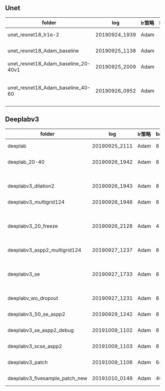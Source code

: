 ## Unet

|folder| log | lr策略 | batch_size | lr | model | train_score | val_score | submission(test_score) |
| --- | --- | --- | --- | --- | --- | --- | --- | --- |
| unet_resnet18_lr1e-2 | 20190924_1939 | Adam | 16 | 5e-4 | best | 0.9213 | 0.9168 | 0.88101(best+30) | 
|  |
| unet_resnet18_Adam_baseline | 20190925_1138 | Adam | 16 | 5e-4 | best(18) | 0.9539 | 0.9405 | 0.88945(best+20-40v1 best) | 
|  |
| unet_resnet18_Adam_baseline_20-40v1  | 20190925_2009 | Adam | 16 | 5e-4 | best(6) | 0.9640 | 0.9413 |   
|   |  |  |  |  | 20 | 0.97117 | 0.9410 |  |
|  |
| unet_resnet18_Adam_baseline_40-60  | 20190926_0952 | Adam | 16 | 5e-4 | best(1) |  | 0.9413 |  | 
|   |  |  |  |  | 20 | 0.97645 | 0.9411 |  |  

## Deeplabv3

|folder| log | lr策略 | batch_size | lr | model | grid(stage4) | aspp_dilation | replace | freeze | train_score | val_score | submission(test_score) |
| --- | --- | --- | --- | --- | --- | --- | --- | --- | --- | --- | --- | --- |
| deeplab | 20190925_2111 | Adam | 8 | 5e-4 | best(20) | 1,2,2 | 6 | 0,0,1 | F | 0.95229 | 0.9409 | 0.88937 | d
|  |
| deeplab_20-40 | 20190926_1942 | Adam | 8 | 5e-4 | best(10) |1,2,2 | 6 | 0,0,1 | F | | 0.9382 | | 
|  |  |  |  |  | 20 |1,2,2 | 6 | 0,0,1 | F | | 0.94335 | 0.89448 | d
|  |
| deeplabv3_dilation2 | 20190926_1943 | Adam | 8 | 5e-4 | best(20) | 1,2,2 | 2 | 0,0,1 | F | | 0.94307 | 0.89299 | d
|  |
| deeplabv3_multigrid124 | 20190926_1948 | Adam | 8 | 5e-4 | best(15) | 1,2,4 | 6 | 0,0,1 | F | | 0.93877 ||
|  |  |  |  |  | 20 |  |  |  |  | | 0.94124 ||
|  |
| deeplabv3_20_freeze | 20190926_2128 | Adam | 4 | 1e-4 | best(8) | 1,2,2 | 6 | 0,1,1 | T || 0.94177 ||
|  |  |  |  |  | 20 | |  |  |  || 0.94436 | 0.88470 |
|  |
| deeplabv3_aspp2_multigrid124 | 20190927_1237 | Adam | 8 | 5e-4 | loss_best(13) | 1,2,4 | 2 | 0,0,1 | F || 0.93956 ||
|  |  |  |  |  | latest | |  |  |  || 0.94174 ||
|  |
| deeplabv3_se | 20190927_1733 | Adam | 8 | 5e-4 | loss_best(17) | 1,2,2 | 6 | 0,0,1 | F || 0.93314 ||
|  |  |  |  |  | latest | |  |  |  || 0.93284 ||
|  |
| deeplabv_wo_dropout | 20190927_1231 | Adam | 8 | 5e-4 | loss_best(20) | 1,2,2 | 6 | 0,0,1 | F || 0.93895 ||
|  |
| deeplabv3_50_se_aspp2 | 20190929_1242 | Adam | 8 | 5e-4 | loss_best(20) | 1,2,2 | 2 | 0,0,1 | F || 0.9437 | 0.88426 |
|  |
| deeplabv3_se_aspp2_debug | 20191009_1102 | Adam | 8 | 5e-4 | latest(20) | 1,2,2 | 2 | 0,0,1 | F || 0.93883 ||
|  |
| deeplabv3_scse_aspp2 | 20191009_1103 | Adam | 8 | 5e-4 | latest(20) | 1,2,2 | 2 | 0,0,1 | F || 0.92821 ||
|  |
| deeplabv3_patch | 20191009_1106 | Adam | 64 | 5e-4 | dice_best | 1,2,2 | 2 | 0,0,1 | F || 0.92744 | 0.88448 |
|  |
| deeplabv3_fivesample_patch_new | 20191010_0149 | Adam | 40 | 5e-4 | dice_best | 1,2,2 | 2 | 0,0,1 | F ||  | 0.88872 | d


